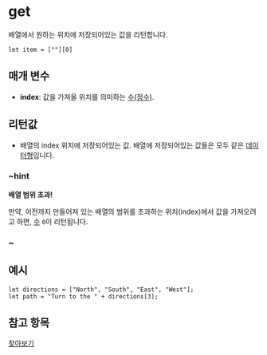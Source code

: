 # get

배열에서 원하는 위치에 저장되어있는 값을 리턴합니다.

```block
let item = [""][0]
```

## 매개 변수

* **index**: 값을 가져올 위치를 의미하는 [수(정수)](/types/number).

## 리턴값

* 배열의 index 위치에 저장되어있는 값. 배열에 저장되어있는 값들은 모두 같은 [데이터형](/types)입니다.

### ~hint

**배열 범위 초과!**

만약, 이전까지 만들어져 있는 배열의 범위를 초과하는 위치(index)에서 값을 가져오려고 하면, [수](/types/number) `0`이 리턴됩니다.

### ~

## 예시

```blocks
let directions = ["North", "South", "East", "West"];
let path = "Turn to the " + directions[3];
```

## 참고 항목

[찾아보기](/reference/arrays/index-of)